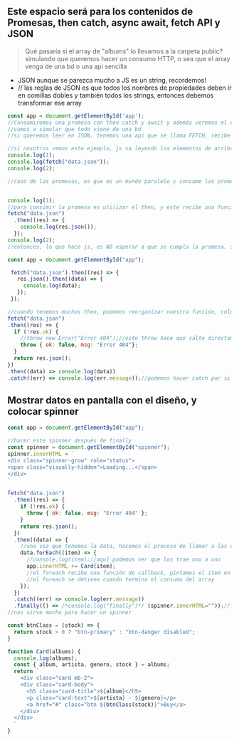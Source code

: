 ## Este espacio será para los contenidos de Promesas, then catch, async await, fetch API y JSON

> Qué pasaría si el array de "albums" lo llevamos a la carpeta public? simulando que queremos hacer un consumo HTTP, o sea que el array venga de una bd o una api sencilla
- JSON aunque se parezca mucho a JS es un string, recordemos!
- // las reglas de JSON es que todos los nombres de propiedades deben ir en comillas dobles y también todos los strings, entonces debemos transformar ese array

```javascript
const app = document.getElementById('app');
//Consumiremos una promesa con then catch y await y además veremos el concepto de api fetch
//vamos a simular que todo viene de una bd
//si queremos leer en JSON, tenemos una api que se llama FETCH, recibe cualquier url y nos devuelve un json, esto se llama api

//si nosotros vemos este ejemplo, js va leyendo los elementos de arriba hacia abajo
console.log(1);
console.log(fetch("data.json"));
console.log(2);

//caso de las promesas, es que es un mundo paralelo y consume las promesas independientemente los segundos que se demore, pero el código siempre se consume hacia abajo, y una vez se obtenga la respuesta, nos la va a traer


console.log(1);
//para consimir la promesa es utilizar el then, y este recibe una función de callback
fetch("data.json")
  .then((res) => {
    console.log(res.json());
  });
console.log(2);
//entonces, lo que hace js, es NO esperar a que se cumpla la promesa, sino que está leyendo el console.log(1), luego empieza a consumir esa promesa, y como es en un mundo paralelo, sigue consumiendo el console.log(2) y así sucesivamente, y una vez esa promesa se resuelve, llega una respuesta positova o negativa volvemos a nuestro universo actual, y pintamos el console correspondiente.
```

```javascript
const app = document.getElementById("app");

 fetch("data.json").then((res) => {
   res.json().then((data) => {
     console.log(data);
   });
 });

//cuando tenemos muchos then, podemos reorganizar nuestra función, colocando otra promesa que retorne otra promesa
fetch("data.json")
.then((res) => {
  if (!res.ok) {
    //throw new Error("Error 404");//este throw hace que salte directamente al catch, sirve para validaciones
    throw { ok: false, msg: "Error 404"};
  }
  return res.json();
})
.then((data) => console.log(data))
.catch((err) => console.log(err.message));//podemos hacer catch por si esto falla en algún proceso del consumo de la promesa
```

## Mostrar datos en pantalla con el diseño, y colocar spinner
```javascript
const app = document.getElementById("app");

//hacer este spinner después de finally
const spinner = document.getElementById("spinner");
spinner.innerHTML = `
<div class="spinner-grow" role="status">
<span class="visually-hidden">Loading...</span>
</div>
`

fetch("data.json")
  .then((res) => {
    if (!res.ok) {
      throw { ok: false, msg: "Error 404" };
    }
    return res.json();
  })
  .then((data) => {
    //una vez que tenemos la data, hacemos el proceso de llamar a las cards
    data.forEach((item) => {
      //console.log(item);//aquí podemos ver que los trae uno a uno
      app.innerHTML += Card(item);
      //el foreach recibe una función de callback, pintamos el item en cada iteración
      //el foreach se detiene cuando termina el consumo del array
    });
  })
  .catch((err) => console.log(err.message))
  .finally(() => /*console.log("finally")*/ (spinner.innerHTML=""));//finally, independientemente la promesa falla o se cumple correctamente, vamos a tener siempre esta acción
//nos sirve mucho para hacer un spinner

const btnClass = (stock) => {
  return stock > 0 ? "btn-primary" : "btn-danger disabled";
}

function Card(albums) {
  console.log(albums);
  const { album, artista, genero, stock } = albums;
  return `
    <div class="card mb-2">
    <div class="card-body">
      <h5 class="card-title">${album}</h5>
      <p class="card-text">${artista} - ${genero}</p>
      <a href="#" class="btn ${btnClass(stock)}">Buy</a>
    </div>
  </div>
  `
}

```